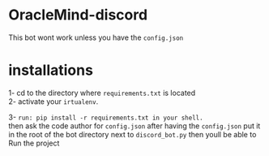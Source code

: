 # OracleMind-discord
This bot wont work unless you have the `config.json`

# installations 
1- cd to the directory where `requirements.txt` is located
<br>
2- activate your `irtualenv`.
<br>

3- `run: pip install -r requirements.txt in your shell.`
<br>
then ask the code author for `config.json`
after having the `config.json` put it in the root of the bot directory next to `discord_bot.py`
then youll be able to Run the project
